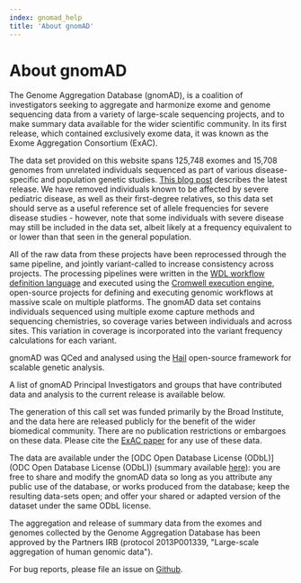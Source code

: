 ```yaml
---
index: gnomad_help
title: 'About gnomAD'
---
```


# About gnomAD

The Genome Aggregation Database (gnomAD), is a coalition of investigators seeking to aggregate and harmonize exome and genome sequencing data from a variety of large-scale sequencing projects, and to make summary data available for the wider scientific community. In its first release, which contained exclusively exome data, it was known as the Exome Aggregation Consortium (ExAC).

The data set provided on this website spans 125,748 exomes and 15,708 genomes from unrelated individuals sequenced as part of various disease-specific and population genetic studies. [This blog post](https://macarthurlab.org/2018/10/09/gnomad-v2-1) describes the latest release. We have removed individuals known to be affected by severe pediatric disease, as well as their first-degree relatives, so this data set should serve as a useful reference set of allele frequencies for severe disease studies - however, note that some individuals with severe disease may still be included in the data set, albeit likely at a frequency equivalent to or lower than that seen in the general population.

All of the raw data from these projects have been reprocessed through the same pipeline, and jointly variant-called to increase consistency across projects. The processing pipelines were written in the [WDL workflow definition language](https://software.broadinstitute.org/wdl/) and executed using the [Cromwell execution engine](https://github.com/broadinstitute/cromwell), open-source projects for defining and executing genomic workflows at massive scale on multiple platforms. The gnomAD data set contains individuals sequenced using multiple exome capture methods and sequencing chemistries, so coverage varies between individuals and across sites. This variation in coverage is incorporated into the variant frequency calculations for each variant.

gnomAD was QCed and analysed using the [Hail](https://hail.is/) open-source framework for scalable genetic analysis.

A list of gnomAD Principal Investigators and groups that have contributed data and analysis to the current release is available below.

The generation of this call set was funded primarily by the Broad Institute, and the data here are released publicly for the benefit of the wider biomedical community. There are no publication restrictions or embargoes on these data. Please cite the [ExAC paper](http://www.nature.com/nature/journal/v536/n7616/full/nature19057.html) for any use of these data.

The data are available under the [ODC Open Database License (ODbL)](ODC Open Database License (ODbL)) (summary available [here](http://www.opendatacommons.org/licenses/odbl/1-0/summary/)): you are free to share and modify the gnomAD data so long as you attribute any public use of the database, or works produced from the database; keep the resulting data-sets open; and offer your shared or adapted version of the dataset under the same ODbL license.

The aggregation and release of summary data from the exomes and genomes collected by the Genome Aggregation Database has been approved by the Partners IRB (protocol 2013P001339, "Large-scale aggregation of human genomic data").

For bug reports, please file an issue on [Github](https://github.com/macarthur-lab/gnomad_browser/issues).
